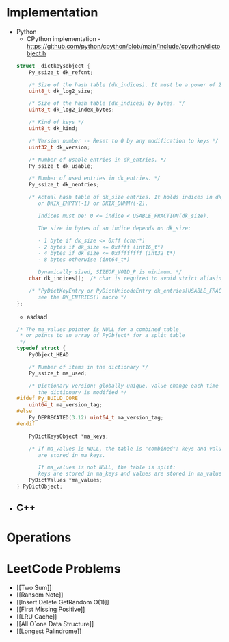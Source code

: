 # Implementation
- Python
	- CPython implementation - https://github.com/python/cpython/blob/main/Include/cpython/dictobject.h
	```C
	struct _dictkeysobject {
	    Py_ssize_t dk_refcnt;
	
	    /* Size of the hash table (dk_indices). It must be a power of 2. */
	    uint8_t dk_log2_size;
	
	    /* Size of the hash table (dk_indices) by bytes. */
	    uint8_t dk_log2_index_bytes;
	
	    /* Kind of keys */
	    uint8_t dk_kind;
	
	    /* Version number -- Reset to 0 by any modification to keys */
	    uint32_t dk_version;
	
	    /* Number of usable entries in dk_entries. */
	    Py_ssize_t dk_usable;
	
	    /* Number of used entries in dk_entries. */
	    Py_ssize_t dk_nentries;
	
	    /* Actual hash table of dk_size entries. It holds indices in dk_entries,
	       or DKIX_EMPTY(-1) or DKIX_DUMMY(-2).
	
	       Indices must be: 0 <= indice < USABLE_FRACTION(dk_size).
	
	       The size in bytes of an indice depends on dk_size:
	
	       - 1 byte if dk_size <= 0xff (char*)
	       - 2 bytes if dk_size <= 0xffff (int16_t*)
	       - 4 bytes if dk_size <= 0xffffffff (int32_t*)
	       - 8 bytes otherwise (int64_t*)
	
	       Dynamically sized, SIZEOF_VOID_P is minimum. */
	    char dk_indices[];  /* char is required to avoid strict aliasing. */
	
	    /* "PyDictKeyEntry or PyDictUnicodeEntry dk_entries[USABLE_FRACTION(DK_SIZE(dk))];" array follows:
	       see the DK_ENTRIES() macro */
	};
	```
	- asdsad
	```C
	/* The ma_values pointer is NULL for a combined table
	 * or points to an array of PyObject* for a split table
	 */
	typedef struct {
	    PyObject_HEAD
	
	    /* Number of items in the dictionary */
	    Py_ssize_t ma_used;
	
	    /* Dictionary version: globally unique, value change each time
	       the dictionary is modified */
	#ifdef Py_BUILD_CORE
	    uint64_t ma_version_tag;
	#else
	    Py_DEPRECATED(3.12) uint64_t ma_version_tag;
	#endif
	
	    PyDictKeysObject *ma_keys;
	
	    /* If ma_values is NULL, the table is "combined": keys and values
	       are stored in ma_keys.
	
	       If ma_values is not NULL, the table is split:
	       keys are stored in ma_keys and values are stored in ma_values */
	    PyDictValues *ma_values;
	} PyDictObject;
	```
- C++
	- 
# Operations
# LeetCode Problems
- [[Two Sum]]
- [[Ransom Note]]
- [[Insert Delete GetRandom O(1)]]
- [[First Missing Positive]]
- [[LRU Cache]]
- [[All O`one Data Structure]]
- [[Longest Palindrome]]